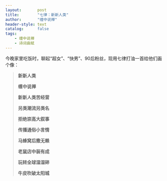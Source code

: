 ```yaml
---
layout:       post
title:        "七律：新新人类"
author:       "缠中说禅"
header-style: text
catalog:      false
tags:
    - 缠中说禅
    - 诗词曲赋
---
```


今晚家里吃饭时，聊起“超女”、“快男”、90后粉丝，现用七律打油一首给他们画个像：



> **新新人类**
>
> 
>
> **缠中说禅**
>
> 
>
> **新新人类苦经营**
>
> **另类潮流另类名**
>
> **拒绝崇高大叙事**
>
> **传播通俗小言情**
>
> **马蜂窝后撒无赖**
>
> **老鼠店中装有成**
>
> **玩转全球湿湿碎**
>
> **牛皮吹破太阳城**
